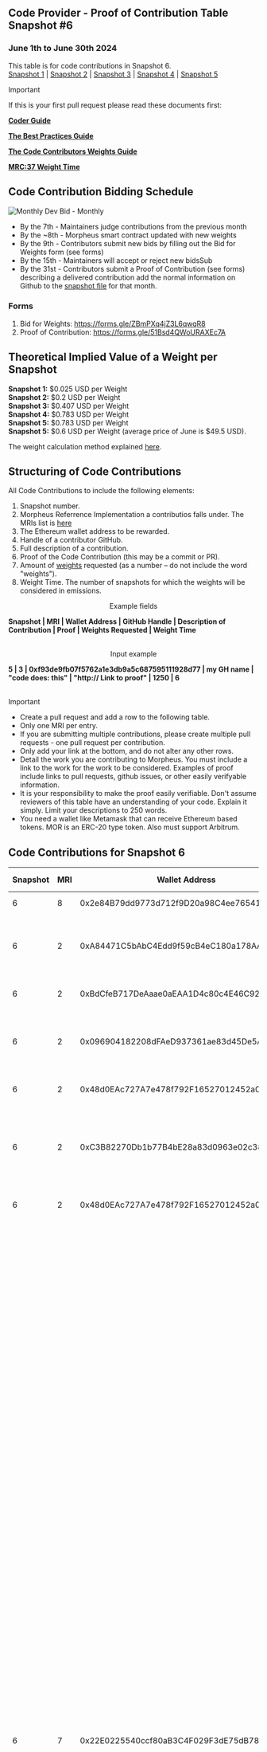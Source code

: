 ## Code Provider - Proof of Contribution Table Snapshot #6
### June 1th to June 30th 2024

This table is for code contributions in Snapshot 6.  
[Snapshot 1](https://github.com/MorpheusAIs/Docs/blob/main/Contributions/Code%20-%20Proof_Of_ContributionSnapshot1.md) | [Snapshot 2](https://github.com/MorpheusAIs/Docs/blob/main/Contributions/Code%20-%20Proof_Of_ContributionSnapshot2.md) | [Snapshot 3](https://github.com/MorpheusAIs/Docs/blob/main/Contributions/Code%20-%20Proof_Of_ContributionSnapshot3.md) | [Snapshot 4](https://github.com/MorpheusAIs/Docs/blob/main/Contributions/Code%20-%20Proof_Of_ContributionSnapshot4.md) | [Snapshot 5](https://github.com/MorpheusAIs/Docs/blob/main/Contributions/Code%20-%20Proof_Of_ContributionSnapshot5.md)  

> [!IMPORTANT]  
> If this is your first pull request please read these documents first:
> 
> [**Coder Guide**](https://github.com/MorpheusAIs/Docs/blob/main/!KEYDOCS%20README%20FIRST!/Code%20Providers/Coder%20Guide.md)
>  
> [**The Best Practices Guide**](https://github.com/MorpheusAIs/Docs/blob/main/!KEYDOCS%20README%20FIRST!/Code%20Providers/Code%20Contributor%20Best%20Practices.md)
> 
> [**The Code Contributors Weights Guide**](https://github.com/MorpheusAIs/Docs/blob/main/!KEYDOCS%20README%20FIRST!/Code%20Providers/Code%20Contributor%20Weights%20Guide.md)
>   
> [**MRC:37 Weight Time**](https://github.com/MorpheusAIs/MRC/blob/main/IN%20PROGRESS/MRC37.md)

## Code Contribution Bidding Schedule

![Monthly Dev Bid - Monthly](https://github.com/MorpheusAIs/MRC/assets/76454555/b4c42782-ca45-4a87-9583-12357cab2e85)

- By the 7th - Maintainers judge contributions from the previous month
- By the ~8th - Morpheus smart contract updated with new weights
- By the 9th - Contributors submit new bids by filling out the Bid for Weights form (see forms) 
- By the 15th - Maintainers will accept or reject new bidsSub
- By the 31st - Contributors submit a Proof of Contribution (see forms) describing a delivered contribution add the normal information on Github to the [snapshot file](https://github.com/MorpheusAIs/Docs/tree/main/Contributions) for that month.

### Forms
1. Bid for Weights: https://forms.gle/ZBmPXq4jZ3L6qwqR8
2. Proof of Contribution: https://forms.gle/51Bsd4QWoURAXEc7A

## Theoretical Implied Value of a Weight per Snapshot
**Snapshot 1:** $0.025 USD per Weight  
**Snapshot 2:** $0.2 USD per Weight  
**Snapshot 3:** $0.407 USD per Weight  
**Snapshot 4:** $0.783 USD per Weight  
**Snapshot 5:** $0.783 USD per Weight  
**Snapshot 5:** $0.6 USD per Weight (average price of June is $49.5 USD).

The weight calculation method explained [here](https://github.com/MorpheusAIs/Docs/blob/main/!KEYDOCS%20README%20FIRST!/Code%20Providers/Code%20Contributor%20Weights%20Guide.md#calculating-the-implied-value-of-weights).

## Structuring of Code Contributions

All Code Contributions to include the following elements:

1. Snapshot number.
2. Morpheus Referrence Implementation a contributios falls under. The MRIs list is [here](https://github.com/MorpheusAIs/Docs/blob/main/!KEYDOCS%20README%20FIRST!/Code%20Providers/Morpheus%20Reference%20Implementations%20(MRI).md)
3. The Ethereum wallet address to be rewarded.
4. Handle of a contributor GitHub.
5. Full description of a contribution.
6. Proof of the Code Contribution (this may be a commit or PR).
7. Amount of [weights](https://github.com/MorpheusAIs/Docs/blob/main/!KEYDOCS%20README%20FIRST!/Code%20Providers/Code%20Contributor%20Weights%20Guide.md#calculating-the-implied-value-of-weights) requested (as a number – do not include the word "weights").
8. Weight Time. The number of snapshots for which the weights will be considered in emissions.

<p align="center">Example fields</p>
<b>Snapshot | MRI | Wallet Address | GitHub Handle | Description of Contribution | Proof | Weights Requested | Weight Time</b>
<br><br>
<p align="center">Input example</p>
<b>5 | 3 | 0xf93de9fb07f5762a1e3db9a5c687595111928d77 | my GH name | "code does: this" | "http:// Link to proof" | 1250 | 6</b>
<br><br>

> [!IMPORTANT]
>
> - Create a pull request and add a row to the following table.
> - Only one MRI per entry.
> - If you are submitting multiple contributions, please create multiple pull requests - one pull request per contribution.
> - Only add your link at the bottom, and do not alter any other rows.
> - Detail the work you are contributing to Morpheus. You must include a link to the work for the work to be considered. Examples of proof include links to pull requests, github issues, or other easily verifyable information.
> - It is your responsibility to make the proof easily verifiable. Don't assume reviewers of this table have an understanding of your code. Explain it simply. Limit your descriptions to 250 words.
> - You need a wallet like Metamask that can receive Ethereum based tokens. MOR is an ERC-20 type token. Also must support Arbitrum.

## Code Contributions for Snapshot 6

| **Snapshot** | **MRI** | **Wallet Address**                         | **GitHub Handle** | **Description of Contribution** | **Proof of Contribution**   | **Weights Requested** | **Weight Time** |
| ---------- | ----- | ------------------------------------------ | ----------------- | ---------------------------------- | --------------------------- | ------------- | -------- |
| 6            | 8       | 0x2e84B79dd9773d712f9D20a98C4ee76541B9533D | dannweeeee   | Description of Contribution     | Proof of contribution links | 1250  | 3  |
| 6 | 2 | 0xA84471C5bAbC4Edd9f59cB4eC180a178AAdCEDac | object335 | RAG agent - final version, back-end & front-end, adapted to use ollama | https://github.com/MorpheusAIs/moragents/pull/34 | 100000 |  |
| 6            | 2       | 0xBdCfeB717DeAaae0aEAA1D4c80c4E46C9231063f | MuncleUscles   | FeedBuzz - Intelligent Log Aggregation   | https://github.com/yeagerai/feedbuzz-contracts | 50000  |   |
| 6            | 2       | 0x096904182208dFAeD937361ae83d45De5A1f4c9C                     | IoDmitri          | Model verification algorithm to detect bad actors on the network                    | https://github.com/MorpheusAIs/HideNSeek       | 150000       |          |
| 6            | 2      | 0x48d0EAc727A7e478f792F16527012452a000f2bd  | lachsbagel  | Pioneering Work in Model Verification | https://github.com/MorpheusAIs/HideNSeek | 50000 | |
| 6 | 2 | 0xC3B82270Db1b77B4bE28a83d0963e02c38A9d13f | artfuljars | ollama in wizards + unit testing framework for moragents under the guidance of Lachsbagel | https://github.com/MorpheusAIs/moragents/pull/35, https://github.com/MorpheusAIs/moragents/pull/36 | 80000 | |
| 6 | 2 | 0x48d0EAc727A7e478f792F16527012452a000f2bd | lachsbagel | coordination and architecture | https://github.com/MorpheusAIs/moragents/blob/main/AGENTABILITIES.md | 50000 | |
| 6            | 7       | 0x22E0225540ccf80aB3C4F029F3dE75dB785754A3 | NirmaanAI   | Full Frontend, UI and Backend Development for Morpheus Lumerin Node Dashboard: We've incorporated the suggestions from the last issue and successfully developed a fully functional dashboard that integrates information from the Lumerin Node Contracts. To achieve this, we forked, deployed, and verified the official Lumerin contracts, creating a 1:1 replica. This forked version was populated with on-chain data to register providers, models, bids, and open/close sessions. We revamped the UI and frontend to align with the official Morpheus design and developed a new backend to fetch on-chain data for models, providers, bids, and sessions. To optimize performance, we implemented a state-of-the-art caching mechanism that updates every few minutes, ensuring a smooth user experience. Key features added include: A graph tracking average daily IPS across all sessions, A marketplace table comparing models, best bids, number of providers, and active sessions, A comprehensive models page listing all available models and a graph comparing the number of sessions opened daily versus active sessions, Provider comparison tables showing total sessions completed, sessions for specific models, average IPS, and bid price per second. | https://nirmaan-morpheous-dashboard.pages.dev/, https://nirmaan-morpheous-dashboard.pages.dev/model, https://nirmaan-morpheous-dashboard.pages.dev/provider?address=0x23ECAd7A98CE5EC6cCaac8Bc01ae8d3bD07Dd7A6 | 35000 | 11 |

